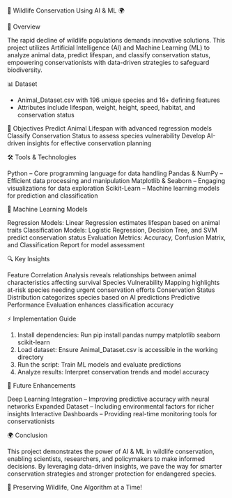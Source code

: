 🌿 Wildlife Conservation Using AI & ML 🌍

🚀 Overview

The rapid decline of wildlife populations demands innovative solutions. This project utilizes Artificial Intelligence (AI) and Machine Learning (ML) to analyze animal data, predict lifespan, and classify conservation status, empowering conservationists with data-driven strategies to safeguard biodiversity.

📊 Dataset

- Animal_Dataset.csv with 196 unique species and 16+ defining features
- Attributes include lifespan, weight, height, speed, habitat, and conservation status
  
🎯 Objectives
 Predict Animal Lifespan with advanced regression models
 Classify Conservation Status to assess species vulnerability
 Develop AI-driven insights for effective conservation planning

🛠 Tools & Technologies

 Python – Core programming language for data handling
 Pandas & NumPy – Efficient data processing and manipulation
 Matplotlib & Seaborn – Engaging visualizations for data exploration
 Scikit-Learn – Machine learning models for prediction and classification
 
🤖 Machine Learning Models

 Regression Models: Linear Regression estimates lifespan based on animal traits
 Classification Models: Logistic Regression, Decision Tree, and SVM predict conservation status
 Evaluation Metrics: Accuracy, Confusion Matrix, and Classification Report for model assessment
 
🔍 Key Insights

 Feature Correlation Analysis reveals relationships between animal characteristics affecting survival
 Species Vulnerability Mapping highlights at-risk species needing urgent conservation efforts
 Conservation Status Distribution categorizes species based on AI predictions
 Predictive Performance Evaluation enhances classification accuracy
 
⚡ Implementation Guide

1. Install dependencies: Run pip install pandas numpy matplotlib seaborn scikit-learn
2. Load dataset: Ensure Animal_Dataset.csv is accessible in the working directory
3. Run the script: Train ML models and evaluate predictions
4. Analyze results: Interpret conservation trends and model accuracy

🔮 Future Enhancements

 Deep Learning Integration – Improving predictive accuracy with neural networks
 Expanded Dataset – Including environmental factors for richer insights
 Interactive Dashboards – Providing real-time monitoring tools for conservationists
 
🌍 Conclusion

This project demonstrates the power of AI & ML in wildlife conservation, enabling scientists, researchers, and policymakers to make informed decisions. By leveraging data-driven insights, we pave the way for smarter conservation strategies and stronger protection for endangered species.

🐾 Preserving Wildlife, One Algorithm at a Time! 
